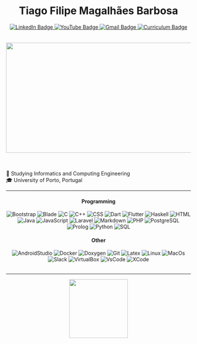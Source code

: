 <h1 align="center">Tiago Filipe Magalhães Barbosa</h1>

<div align="center">
  <a href="https://www.linkedin.com/in/tiagobarbosa05">
   <img src="https://img.shields.io/badge/LinkedIn-0077B5?style=for-the-badge&logo=linkedin&logoColor=white" alt="LinkedIn Badge"/>
  </a>
  <a href="https://www.youtube.com/channel/UCK9REpAh--OqKDY4G2OMxwQ">
   <img src="https://img.shields.io/badge/YouTube-FF0000?style=for-the-badge&logo=youtube&logoColor=white" alt="YouTube Badge"/>
  </a>
  <a href="mailto:tiago.filipe.barbosa@gmail.com">
   <img src="https://img.shields.io/badge/Gmail-D14836?style=for-the-badge&logo=gmail&logoColor=white" alt="Gmail Badge"/>
  </a>
  <a href="https://github.com/th0rz05/th0rz05/blob/master/TiagoBarbosaCV.pdf">
   <img src="https://img.shields.io/badge/Curriculum-333333?style=for-the-badge&logo=pdf&logoColor=white" alt="Curriculum Badge"/>
  </a>
</div>


<br>
<br>

<div align="center">
  <img src="https://media.giphy.com/media/dWesBcTLavkZuG35MI/giphy.gif" width="600" height="300"/>
</div>

<br>
<br>

📖 Studying Informatics and Computing Engineering <br>
🎓 University of Porto, Portugal <br>
 
<hr></hr>

<div align="center">
  <h4>Programming</h4>
  <div display="flex">  
   <img src="https://img.shields.io/badge/Bootstrap-563D7C?style=for-the-badge&logo=bootstrap&logoColor=white" alt="Bootstrap">
   <img src="https://img.shields.io/badge/Blade-563D7C?style=for-the-badge&logo=bootstrap&logoColor=white" alt="Blade">
   <img src="https://img.shields.io/badge/C-00599C?style=for-the-badge&logo=c&logoColor=white" alt="C">
   <img src="https://img.shields.io/badge/C%2B%2B-00599C?style=for-the-badge&logo=c%2B%2B&logoColor=white" alt="C++">
   <img src="https://img.shields.io/badge/CSS3-1572B6?style=for-the-badge&logo=css3&logoColor=white" alt="CSS">
   <img src="https://img.shields.io/badge/Dart-0175C2?style=for-the-badge&logo=dart&logoColor=white" alt="Dart">
   <img src="https://img.shields.io/badge/Flutter-02569B?style=for-the-badge&logo=flutter&logoColor=white" alt="Flutter">
   <img src="https://img.shields.io/badge/Haskell-5D4F85?style=for-the-badge&logo=haskell&logoColor=white" alt="Haskell">
   <img src="https://img.shields.io/badge/HTML5-E34F26?style=for-the-badge&logo=html5&logoColor=white" alt="HTML">
   <img src="https://img.shields.io/badge/Java-ED8B00?style=for-the-badge&logo=java&logoColor=white" alt="Java"> 
   <img src="https://img.shields.io/badge/JavaScript-323330?style=for-the-badge&logo=javascript&logoColor=F7DF1E" alt="JavaScript">  
   <img src="https://img.shields.io/badge/Laravel-FB503B?style=for-the-badge&logo=laravel&logoColor=white" alt="Laravel">
   <img src="https://img.shields.io/badge/Markdown-000000?style=for-the-badge&logo=markdown&logoColor=white" alt="Markdown">
   <img src="https://img.shields.io/badge/PHP-777BB4?style=for-the-badge&logo=php&logoColor=white" alt="PHP">
   <img src="https://img.shields.io/badge/PostgreSQL-336791?style=for-the-badge&logo=postgresql&logoColor=white" alt="PostgreSQL">
   <img src="https://img.shields.io/badge/Prolog-DFDFDF?style=for-the-badge&logo=prolog&logoColor=000000" alt="Prolog">
   <img src="https://img.shields.io/badge/Python-FFD43B?style=for-the-badge&logo=python&logoColor=blue" alt="Python">
   <img src="https://img.shields.io/badge/SQLite-07405E?style=for-the-badge&logo=sqlite&logoColor=white" alt="SQL">
    
  </div>
  <h4>Other</h4>
  <div display="flex">
   <img src="https://img.shields.io/badge/Android%20Studio-563D7C?style=for-the-badge&logo=android-studio&logoColor=green" alt="AndroidStudio">
   <img src="https://img.shields.io/badge/Docker-563D7C?style=for-the-badge&logo=docker&logoColor=white" alt="Docker">
   <img src="https://img.shields.io/badge/Doxygen-563D7C?style=for-the-badge&logo=doxygen&logoColor=yellow" alt="Doxygen">
   <img src="https://img.shields.io/badge/GIT-E44C30?style=for-the-badge&logo=git&logoColor=white" alt="Git">
   <img src="https://img.shields.io/badge/LaTeX-47A141?style=for-the-badge&logo=LaTeX&logoColor=white" alt="Latex">
   <img src="https://img.shields.io/badge/Linux-FCC624?style=for-the-badge&logo=linux&logoColor=black" alt="Linux">
   <img src="https://img.shields.io/badge/mac%20os-000000?style=for-the-badge&logo=apple&logoColor=white" alt="MacOs">
   <img src="https://img.shields.io/badge/Slack-4A154B?style=for-the-badge&logo=slack&logoColor=white" alt="Slack">
   <img src="https://img.shields.io/badge/VirtualBox-563D7C?style=for-the-badge&logo=virtualbox&logoColor=white" alt="VirtualBox">
   <img src="https://img.shields.io/badge/VSCode-0078D4?style=for-the-badge&logo=visual%20studio%20code&logoColor=white" alt="VsCode">
   <img src="https://img.shields.io/badge/Xcode-007ACC?style=for-the-badge&logo=Xcode&logoColor=white" alt="XCode">
  </div>
</div>

<br>
<hr></hr>

<div align="center" display="flex" style="color:red;">
  <img src="https://github-readme-stats.vercel.app/api/top-langs/?username=th0rz05&layout=compact&theme=tokyonight"
    height="160rem"/>
</div>
